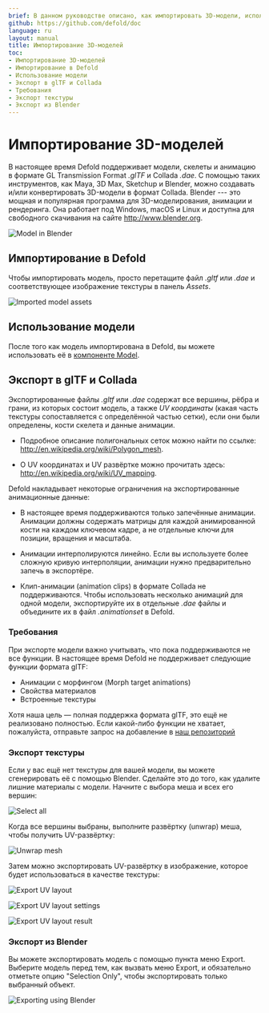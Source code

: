 ```yaml
---
brief: В данном руководстве описано, как импортировать 3D-модели, используемые компонентом Model.
github: https://github.com/defold/doc
language: ru
layout: manual
title: Импортирование 3D-моделей
toc:
- Импортирование 3D-моделей
- Импортирование в Defold
- Использование модели
- Экспорт в glTF и Collada
- Требования
- Экспорт текстуры
- Экспорт из Blender
---
```


# Импортирование 3D-моделей
В настоящее время Defold поддерживает модели, скелеты и анимацию в формате GL Transmission Format *.glTF* и Collada *.dae*. С помощью таких инструментов, как Maya, 3D Max, Sketchup и Blender, можно создавать и/или конвертировать 3D-модели в формат Collada. Blender --- это мощная и популярная программа для 3D-моделирования, анимации и рендеринга. Она работает под Windows, macOS и Linux и доступна для свободного скачивания на сайте http://www.blender.org.

![Model in Blender](/manuals/images/model/blender.png)

## Импортирование в Defold
Чтобы импортировать модель, просто перетащите файл *.gltf* или *.dae* и соответствующее изображение текстуры в панель *Assets*.

![Imported model assets](/manuals/images/model/assets.png)


## Использование модели
После того как модель импортирована в Defold, вы можете использовать её в [компоненте Model](/ru/manuals/model).

## Экспорт в glTF и Collada
Экспортированные файлы *.gltf* или *.dae* содержат все вершины, рёбра и грани, из которых состоит модель, а также _UV координаты_ (какая часть текстуры сопоставляется с определённой частью сетки), если они были определены, кости скелета и данные анимации.

* Подробное описание полигональных сеток можно найти по ссылке: http://en.wikipedia.org/wiki/Polygon_mesh.

* О UV координатах и UV развёртке можно прочитать здесь: http://en.wikipedia.org/wiki/UV_mapping.

Defold накладывает некоторые ограничения на экспортированные анимационные данные:

* В настоящее время поддерживаются только запечённые анимации. Анимации должны содержать матрицы для каждой анимированной кости на каждом ключевом кадре, а не отдельные ключи для позиции, вращения и масштаба.

* Анимации интерполируются линейно. Если вы используете более сложную кривую интерполяции, анимации нужно предварительно запечь в экспортёре.

* Клип-анимации (animation clips) в формате Collada не поддерживаются. Чтобы использовать несколько анимаций для одной модели, экспортируйте их в отдельные *.dae* файлы и объедините их в файл *.animationset* в Defold.

### Требования
При экспорте модели важно учитывать, что пока поддерживаются не все функции.
В настоящее время Defold не поддерживает следующие функции формата glTF:

* Анимации с морфингом (Morph target animations)
* Свойства материалов
* Встроенные текстуры

Хотя наша цель — полная поддержка формата glTF, это ещё не реализовано полностью.
Если какой-либо функции не хватает, пожалуйста, отправьте запрос на добавление в [наш репозиторий](https://github.com/defold/defold/issues)

### Экспорт текстуры
Если у вас ещё нет текстуры для вашей модели, вы можете сгенерировать её с помощью Blender. Сделайте это до того, как удалите лишние материалы с модели. Начните с выбора меша и всех его вершин:

![Select all](/manuals/images/model/blender_select_all_vertices.png)

Когда все вершины выбраны, выполните развёртку (unwrap) меша, чтобы получить UV-развёртку:

![Unwrap mesh](/manuals/images/model/blender_unwrap_mesh.png)

Затем можно экспортировать UV-развёртку в изображение, которое будет использоваться в качестве текстуры:

![Export UV layout](/manuals/images/model/blender_export_uv_layout.png)

![Export UV layout settings](/manuals/images/model/blender_export_uv_layout_settings.png)

![Export UV layout result](/manuals/images/model/blender_export_uv_layout_result.png)

### Экспорт из Blender
Вы можете экспортировать модель с помощью пункта меню Export. Выберите модель перед тем, как вызвать меню Export, и обязательно отметьте опцию "Selection Only", чтобы экспортировать только выбранный объект.

![Exporting using Blender](/manuals/images/model/blender_export.png)